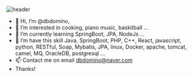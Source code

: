 ![header](https://capsule-render.vercel.app/api?type=waving&color=auto&height=180&section=header&text=dbdomino%20git&desc=for%20backend%20engineer&fontSize=90&fontAlignY=35)
- 👋 Hi, I’m @dbdomino, 
- 👀 I’m interested in cooking, piano music, baskitball ...
- 🌱 I’m currently learning SpringBoot, JPA, NodeJs  ...
- 💞️ I’m have this skill Java, SpringBoot, PHP, C++, React, javascript, python, RESTful, Soap, Mybatis, JPA, linux, Docker, apache, tomcat, camel, MQ, OracleDB, postgresql ...
- 📫 Contact me on email dbdomino@naver.com
- Thanks!

<!---
dbdomino/dbdomino is a ✨ special ✨ repository because its `README.md` (this file) appears on your GitHub profile.
You can click the Preview link to take a look at your changes.

--->

